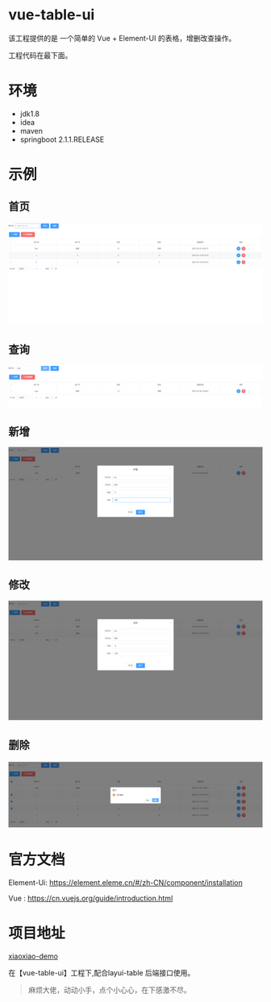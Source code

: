 # vue-table-ui

该工程提供的是 一个简单的 Vue + Element-UI 的表格，增删改查操作。

工程代码在最下面。

# 环境

- jdk1.8
- idea
- maven
- springboot 2.1.1.RELEASE

# 示例

## 首页

![](docs/img/img_4.png)

## 查询
![](docs/img/img_2.png)

## 新增

![](docs/img/img.png)

## 修改 
![](docs/img/img_1.png)

## 删除
![](docs/img/img_3.png)


# 官方文档

Element-Ui: https://element.eleme.cn/#/zh-CN/component/installation

Vue : https://cn.vuejs.org/guide/introduction.html



# 项目地址

[xiaoxiao-demo](https://gitee.com/HelloWangXianLin/xiaoxiao-demo )

在【vue-table-ui】工程下,配合layui-table 后端接口使用。

> 麻烦大佬，动动小手，点个小心心，在下感激不尽。